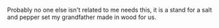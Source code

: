 Probably no one else isn't related to me needs this, it is a stand for a salt and pepper set my grandfather made in wood for us.